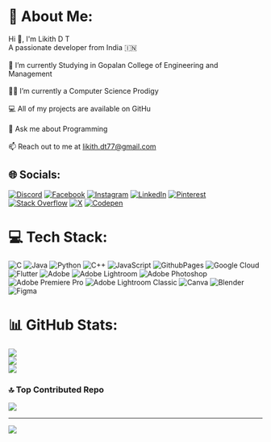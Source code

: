 # 💫 About Me:
Hi 👋, I'm Likith D T<br>A passionate developer from India 🇮🇳<br><br>🌱 I’m currently Studying in Gopalan College of Engineering and Management<br><br>👨‍💻 I’m currently a Computer Science Prodigy<br><br>💻 All of my projects are available on GitHu<br><br>💬 Ask me about Programming<br><br>📫 Reach out to me at likith.dt77@gmail.com


## 🌐 Socials:
[![Discord](https://img.shields.io/badge/Discord-%237289DA.svg?logo=discord&logoColor=white)](https://discord.gg/likithdt) [![Facebook](https://img.shields.io/badge/Facebook-%231877F2.svg?logo=Facebook&logoColor=white)](https://facebook.com/LikithDT) [![Instagram](https://img.shields.io/badge/Instagram-%23E4405F.svg?logo=Instagram&logoColor=white)](https://instagram.com/likithdt) [![LinkedIn](https://img.shields.io/badge/LinkedIn-%230077B5.svg?logo=linkedin&logoColor=white)](https://linkedin.com/in/LikithDT) [![Pinterest](https://img.shields.io/badge/Pinterest-%23E60023.svg?logo=Pinterest&logoColor=white)](https://pinterest.com/likith_dt) [![Stack Overflow](https://img.shields.io/badge/-Stackoverflow-FE7A16?logo=stack-overflow&logoColor=white)](https://stackoverflow.com/users/user:23461775) [![X](https://img.shields.io/badge/X-black.svg?logo=X&logoColor=white)](https://x.com/@likithdt) [![Codepen](https://img.shields.io/badge/Codepen-000000?style=for-the-badge&logo=codepen&logoColor=white)](https://codepen.io/@likithdt) 

# 💻 Tech Stack:
![C](https://img.shields.io/badge/c-%2300599C.svg?style=flat&logo=c&logoColor=white) ![Java](https://img.shields.io/badge/java-%23ED8B00.svg?style=flat&logo=openjdk&logoColor=white) ![Python](https://img.shields.io/badge/python-3670A0?style=flat&logo=python&logoColor=ffdd54) ![C++](https://img.shields.io/badge/c++-%2300599C.svg?style=flat&logo=c%2B%2B&logoColor=white) ![JavaScript](https://img.shields.io/badge/javascript-%23323330.svg?style=flat&logo=javascript&logoColor=%23F7DF1E) ![GithubPages](https://img.shields.io/badge/github%20pages-121013?style=flat&logo=github&logoColor=white) ![Google Cloud](https://img.shields.io/badge/GoogleCloud-%234285F4.svg?style=flat&logo=google-cloud&logoColor=white) ![Flutter](https://img.shields.io/badge/Flutter-%2302569B.svg?style=flat&logo=Flutter&logoColor=white) ![Adobe](https://img.shields.io/badge/adobe-%23FF0000.svg?style=flat&logo=adobe&logoColor=white) ![Adobe Lightroom](https://img.shields.io/badge/Adobe%20Lightroom-31A8FF.svg?style=flat&logo=Adobe%20Lightroom&logoColor=white) ![Adobe Photoshop](https://img.shields.io/badge/adobe%20photoshop-%2331A8FF.svg?style=flat&logo=adobe%20photoshop&logoColor=white) ![Adobe Premiere Pro](https://img.shields.io/badge/Adobe%20Premiere%20Pro-9999FF.svg?style=flat&logo=Adobe%20Premiere%20Pro&logoColor=white) ![Adobe Lightroom Classic](https://img.shields.io/badge/Adobe%20Lightroom%20Classic-31A8FF.svg?style=flat&logo=Adobe%20Lightroom%20Classic&logoColor=white) ![Canva](https://img.shields.io/badge/Canva-%2300C4CC.svg?style=flat&logo=Canva&logoColor=white) ![Blender](https://img.shields.io/badge/blender-%23F5792A.svg?style=flat&logo=blender&logoColor=white) ![Figma](https://img.shields.io/badge/figma-%23F24E1E.svg?style=flat&logo=figma&logoColor=white)
# 📊 GitHub Stats:
![](https://github-readme-stats.vercel.app/api?username=likithdt&theme=darcula&hide_border=false&include_all_commits=true&count_private=true)<br/>
![](https://github-readme-streak-stats.herokuapp.com/?user=likithdt&theme=darcula&hide_border=false)<br/>
![](https://github-readme-stats.vercel.app/api/top-langs/?username=likithdt&theme=darcula&hide_border=false&include_all_commits=true&count_private=true&layout=compact)

### 🔝 Top Contributed Repo
![](https://github-contributor-stats.vercel.app/api?username=likithdt&limit=5&theme=radical&combine_all_yearly_contributions=true)

---
[![](https://visitcount.itsvg.in/api?id=likithdt&icon=7&color=1)](https://visitcount.itsvg.in)

<!-- Proudly created with GPRM ( https://gprm.itsvg.in ) -->
